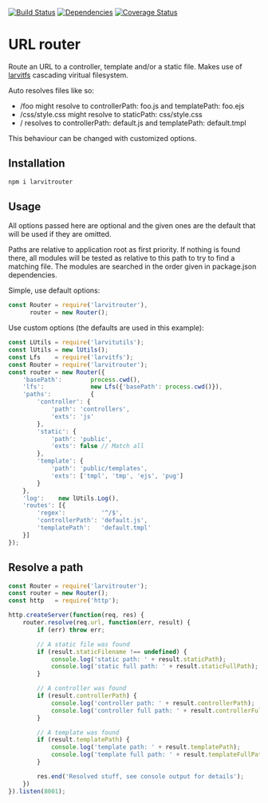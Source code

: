 [![Build Status](https://travis-ci.org/larvit/larvitrouter.svg?branch=master)](https://travis-ci.org/larvit/larvitrouter) 
[![Dependencies](https://david-dm.org/larvit/larvitrouter.svg)](https://david-dm.org/larvit/larvitrouter.svg)
[![Coverage Status](https://coveralls.io/repos/larvit/larvitrouter/badge.svg)](https://coveralls.io/github/larvit/larvitrouter)

# URL router

Route an URL to a controller, template and/or a static file. Makes use of [larvitfs](https://www.npmjs.com/package/larvitfs) cascading viritual filesystem.

Auto resolves files like so:

* /foo might resolve to controllerPath: foo.js and templatePath: foo.ejs
* /css/style.css might resolve to staticPath: css/style.css
* / resolves to controllerPath: default.js and templatePath: default.tmpl

This behaviour can be changed with customized options.

## Installation

```bash
npm i larvitrouter
```

## Usage

All options passed here are optional and the given ones are the default that will be used if they are omitted.

Paths are relative to application root as first priority. If nothing is found there, all modules will be tested as relative to this path to try to find a matching file. The modules are searched in the order given in package.json dependencies.

Simple, use default options:

```javascript
const Router = require('larvitrouter'),
      router = new Router();
```

Use custom options (the defaults are used in this example):

```javascript
const LUtils = require('larvitutils');
const lUtils = new lUtils();
const Lfs    = require('larvitfs');
const Router = require('larvitrouter');
const router = new Router({
	'basePath':        process.cwd(),
	'lfs':             new Lfs({'basePath': process.cwd()}),
	'paths':           {
		'controller': {
			'path': 'controllers',
			'exts': 'js'
		},
		'static': {
			'path': 'public',
			'exts': false // Match all
		},
		'template': {
			'path': 'public/templates',
			'exts': ['tmpl', 'tmp', 'ejs', 'pug']
		}
	},
	'log':    new lUtils.Log(),
	'routes': [{
		'regex':          '^/$',
		'controllerPath': 'default.js',
		'templatePath':   'default.tmpl'
	}]
});
```

## Resolve a path

```javascript
const Router = require('larvitrouter');
const router = new Router();
const http   = require('http');

http.createServer(function(req, res) {
	router.resolve(req.url, function(err, result) {
		if (err) throw err;

		// A static file was found
		if (result.staticFilename !== undefined) {
			console.log('static path: ' + result.staticPath);
			console.log('static full path: ' + result.staticFullPath);
		}

		// A controller was found
		if (result.controllerPath) {
			console.log('controller path: ' + result.controllerPath);
			console.log('controller full path: ' + result.controllerFullPath);
		}

		// A template was found
		if (result.templatePath) {
			console.log('template path: ' + result.templatePath);
			console.log('template full path: ' + result.templateFullPath);
		}

		res.end('Resolved stuff, see console output for details');
	})
}).listen(8001);
```
